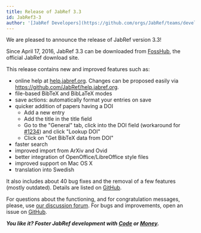 ```yaml
---
title: Release of JabRef 3.3
id: JabRef3-3
author: '[JabRef Developers](https://github.com/orgs/JabRef/teams/developers)'
---
```


We are pleased to announce the release of JabRef version 3.3!

Since April 17, 2016, JabRef 3.3 can be downloaded from [FossHub](http://www.fosshub.com/JabRef.html), the official JabRef download site.

This release contains new and improved features such as:

- online help at [help.jabref.org](https://help.jabref.org). Changes can be proposed easily via <https://github.com/JabRef/help.jabref.org>.
- file-based BibTeX and BibLaTeX modes
- save actions: automatically format your entries on save
- quicker addition of papers having a DOI
  - Add a new entry
  - Add the title in the title field
  - Go to the "General" tab, click into the DOI field (workaround for [#1234](https://github.com/JabRef/jabref/issues/1234)) and click "Lookup DOI"
  - Click on "Get BibTeX data from DOI"
- faster search
- improved import from ArXiv and Ovid
- better integration of OpenOffice/LibreOffice style files
- improved support on Mac OS X
- translation into Swedish

It also includes about 40 bug fixes and the removal of a few features (mostly outdated).
Details are listed on [GitHub](https://github.com/JabRef/jabref/blob/v3.3/CHANGELOG.md).

For questions about the functioning, and for congratulation messages, please, use [our discussion forum](http://discourse.jabref.org/).
For bugs and improvements, open an issue on [GitHub](https://github.com/JabRef/jabref/issues).

_**You like it? Foster JabRef development with [Code](https://github.com/JabRef/jabref/blob/master/CONTRIBUTING.md) or [Money](https://github.com/JabRef/jabref/wiki/Donations).**_
